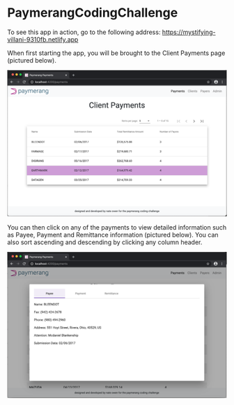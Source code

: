 # PaymerangCodingChallenge

To see this app in action, go to the following address: https://mystifying-villani-9310fb.netlify.app

When first starting the app, you will be brought to the Client Payments page (pictured below).

![image](readme-images/clientpayments.png)

You can then click on any of the payments to view detailed information such as Payee, Payment and Remittance information (pictured below). You can also sort ascending and descending by clicking any column header.

![image](readme-images/clientpaymentdetailedinformation.png)
